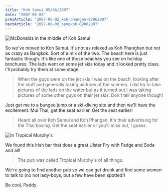 ```yaml
---
title: "Koh Samui 05/06/2007"
date: "2007-06-05"
prevArticle: '2007-06-02_koh-phangan-02062007'
nextArticle: '2007-06-09_bangkok-09062007'
---
```

![McDonalds in the middle of Koh Samui](/images/P6070280.JPG "McDonalds in the middle of Koh Samui")

So we've moved to Koh Samui. It's not as relaxed as Koh Phanghan but not as crazy as Bangkok. Sort of a mix of the two. The beach here is just fantastic though. It's like one of those beaches you see on holiday brochures. The lads went on some jet skis today and it looked pretty class. I'll probably try them at some stage.

> When the guys were on the jet skis I was on the beach, looking after the stuff and generally taking pictures of the scenery. I did try to take pictures of the lads on the water but as it turned out I was taking pictures of some other guys on their jet skis. Don't tell anyone though!

Just get me to a bungee jump or a ski-diving site and then we'll have the excitement. Mui Thai, get the seat earlier. Get the seat earlier!

> Heard all over Koh Samui and Koh Phangan. It's their advertising for the Thai boxing. Get the seat earlier or you'll miss out, I guess.

![In Tropical Murphy's](/images/P6050256.JPG "In Tropical Murphy's")

We found this Irish bar that does a great Ulster Fry with Fadge and Soda and all!

> The pub was called Tropical Murphy's of all things.

We're going to find another pub so we can get drunk and find some women to talk to (no not lady-boys, but a few have been spotted!)

Be cool,
Paddy.